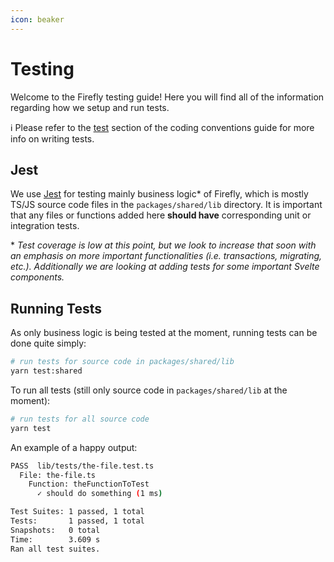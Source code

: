 ```yaml
---
icon: beaker
---
```


# Testing

Welcome to the Firefly testing guide! Here you will find all of the information regarding how we setup and run tests.

:information_source: Please refer to the [test](./coding-conventions/typescript-library/#tests) section of the coding conventions guide for more info on writing tests.

## Jest

We use [Jest](https://jestjs.io/) for testing mainly business logic* of Firefly, which is mostly TS/JS source code files in the `packages/shared/lib` directory. It is important that any files or functions added here __should have__ corresponding unit or integration tests.

\* _Test coverage is low at this point, but we look to increase that soon with an emphasis on more important functionalities (i.e. transactions, migrating, etc.). Additionally we are looking at adding tests for some important Svelte components._

## Running Tests

As only business logic is being tested at the moment, running tests can be done quite simply:

```bash
# run tests for source code in packages/shared/lib
yarn test:shared
```

To run all tests (still only source code in `packages/shared/lib` at the moment):

```bash
# run tests for all source code
yarn test
```

An example of a happy output:

```bash
PASS  lib/tests/the-file.test.ts
  File: the-file.ts
    Function: theFunctionToTest
      ✓ should do something (1 ms)

Test Suites: 1 passed, 1 total
Tests:       1 passed, 1 total
Snapshots:   0 total
Time:        3.609 s
Ran all test suites.
```
